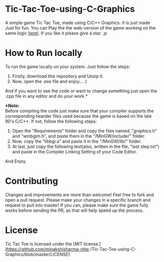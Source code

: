 # Tic-Tac-Toe-using-C-Graphics
A simple game Tic Tac Toe, made using C/C++ Graphics.
It is just made Just for fun.
You can Play the the web-version of the game working on the same logic [here!](https://shivam010.github.io/TicTacToe/).
If you like it please give a star. ;p 

# How to Run locally
To run the game locally on your system. Just follow the steps:

1. Firstly, download this repository and Unzip it.
2. Now, open the .exe file and enjoy... :)

And if you want to see the code or want to change something just open the .cpp file in any editor and do your work.*

<b>*Note:</b><br>Before compiling the code just make sure that your compiler supports the corresponding hearder files used because the game is based on the late 90's C/C++.
If not, follow the following steps:

1. Open the "Requirements" folder and copy the files named, "graphics.h" and "winbgim.h", and paste them in the "/MinGW/include/" folder.
2. Now, copy the "libbgi.a" and paste it in the "/MinGW/lib/" folder.
3. At last, just copy the following text(also, written in the file, "last step.txt") and paste in the Compiler Linking Setting of your Code Editor.

And Enjoy.

# Contributing
Changes and improvements are more than welcome! Feel free to fork and open a pull request. Please make your changes in a specific branch and request to pull into master! If you can, please make sure the game fully works before sending the PR, as that will help speed up the process.

# License
Tic Tac Toe is licensed under the [MIT license.](https://github.com/minakshisharma-nitw /Tic-Tac-Toe-using-C-Graphics/blob/master/LICENSE)

